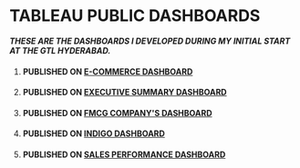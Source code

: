 # **TABLEAU PUBLIC DASHBOARDS**
***THESE ARE THE DASHBOARDS I DEVELOPED DURING MY INITIAL START AT THE GTL HYDERABAD.***
<ol>
  <li>
    <h4><strong>PUBLISHED ON <a href=https://public.tableau.com/app/profile/dhanola/viz/E-COMMERCEDASHBOARD_16806440403050/LANDING1>E-COMMERCE DASHBOARD</a> </strong></h4>
  </li>
<li>
    <h4><strong>PUBLISHED ON <a href=https://public.tableau.com/app/profile/dhanola/viz/EXECUTIVESUMMARYDASHBOARD/LANDING1>EXECUTIVE SUMMARY DASHBOARD</a> </strong></h4>
  </li>
<li>
    <h4><strong>PUBLISHED ON <a href=https://public.tableau.com/app/profile/dhanola/viz/FMCGCOMPANYSDASHBOARD/LandingPage>FMCG COMPANY'S DASHBOARD</a> </strong></h4>
  </li>
<li>
    <h4><strong>PUBLISHED ON <a href=https://public.tableau.com/app/profile/dhanola/viz/INDIGODASHBOARD/INDIGODATADASHBOARD>INDIGO DASHBOARD</a> </strong></h4>
  </li>

  <li>
    <h4><strong>PUBLISHED ON <a href=https://public.tableau.com/app/profile/dhanola/viz/SALESPERFORMANCEDASHBOARD_16805407143820/Dashboard1>SALES PERFORMANCE DASHBOARD</a> </strong></h4>
  </li>

  
  
  </ol>
